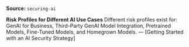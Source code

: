 **Source:** `securing-ai`

**Risk Profiles for Different AI Use Cases**
Different risk profiles exist for: GenAI for Business, Third-Party GenAI Model Integration, Pretrained Models, Fine-Tuned Models, and Homegrown Models. — [Getting Started with an AI Security Strategy]
